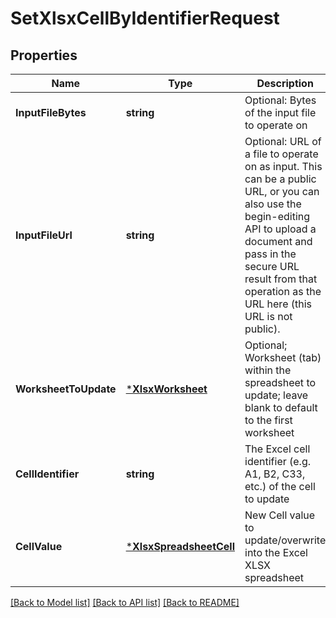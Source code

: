 # SetXlsxCellByIdentifierRequest

## Properties
Name | Type | Description | Notes
------------ | ------------- | ------------- | -------------
**InputFileBytes** | **string** | Optional: Bytes of the input file to operate on | [optional] [default to null]
**InputFileUrl** | **string** | Optional: URL of a file to operate on as input.  This can be a public URL, or you can also use the begin-editing API to upload a document and pass in the secure URL result from that operation as the URL here (this URL is not public). | [optional] [default to null]
**WorksheetToUpdate** | [***XlsxWorksheet**](XlsxWorksheet.md) | Optional; Worksheet (tab) within the spreadsheet to update; leave blank to default to the first worksheet | [optional] [default to null]
**CellIdentifier** | **string** | The Excel cell identifier (e.g. A1, B2, C33, etc.) of the cell to update | [optional] [default to null]
**CellValue** | [***XlsxSpreadsheetCell**](XlsxSpreadsheetCell.md) | New Cell value to update/overwrite into the Excel XLSX spreadsheet | [optional] [default to null]

[[Back to Model list]](../README.md#documentation-for-models) [[Back to API list]](../README.md#documentation-for-api-endpoints) [[Back to README]](../README.md)


